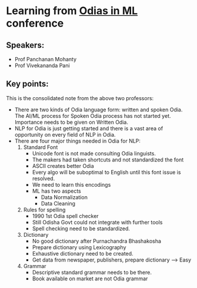 # Learning from [Odias in ML](https://odias.ml/) conference 
## Speakers: 
- Prof Panchanan Mohanty
- Prof Vivekananda Pani

## Key points:
This is the consolidated note from the above two professors:

- There are two kinds of Odia language form: written and spoken Odia. The AI/ML process for Spoken Odia process has not started yet. Importance needs to be given on Written Odia.
- NLP for Odia is just getting started and there is a vast area of opportunity on every field of NLP in Odia.
- There are four major things needed in Odia for NLP:
    1. Standard Font
        - Unicode font is not made consulting Odia linguists.
        - The makers had taken shortcuts and not standardized the font
        - ASCII creates better Odia
        - Every algo will be suboptimal to English until this font issue is resolved.
        - We need to learn this encodings
		- ML has two aspects
			- Data Normalization
			- Data Cleaning
    2. Rules for spelling
        - 1990 1st Odia spell checker
        - Still Odisha Govt could not integrate with further tools
        - Spell checking need to be standardized.
    3. Dictionary
        - No good dictionary after Purnachandra Bhashakosha
        - Prepare dictionary using Lexicography
        - Exhaustive dictionary need to be created.
        - Get data from newspaper, publishers, prepare dictionary --> Easy
    4. Grammar
        - Descriptive standard grammar needs to be there.
        - Book available on market are not Odia grammar
